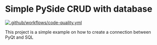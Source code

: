 # Simple PySide CRUD with database

[![.github/workflows/code-quality.yml](https://github.com/erickisos/pyqt_db_crud/actions/workflows/code-quality.yml/badge.svg)](https://github.com/erickisos/pyqt_db_crud/actions/workflows/code-quality.yml)

This project is a simple example on how to create a connection between PyQt and SQL
